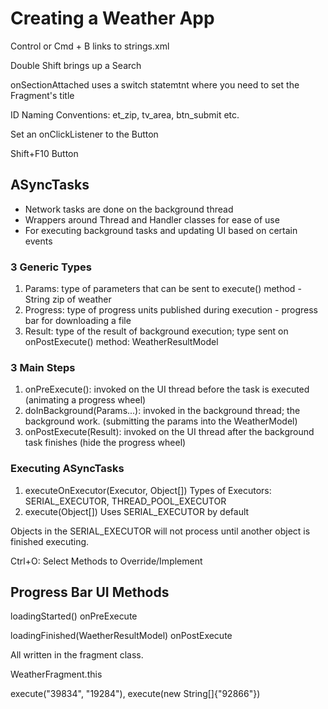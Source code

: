 # Creating a Weather App

Control or Cmd + B links to strings.xml

Double Shift brings up a Search

onSectionAttached uses a switch statemtnt where you need to set the Fragment's title

ID Naming Conventions:
et\_zip, tv\_area, btn\_submit etc.

Set an onClickListener to the Button

Shift+F10 Button

## ASyncTasks

- Network tasks are done on the background thread
- Wrappers around Thread and Handler classes for ease of use
- For executing background tasks and updating UI based on certain events

### 3 Generic Types

  1. Params: type of parameters that can be sent to execute() method - String zip of weather
  2. Progress: type of progress units published during execution - progress bar for downloading a file
  3. Result: type of the result of background execution; type sent on onPostExecute() method: WeatherResultModel

### 3 Main Steps

  1. onPreExecute(): invoked on the UI thread before the task is executed (animating a progress wheel)
  2. doInBackground(Params...): invoked in the background thread; the background work. (submitting the params into the WeatherModel)
  3. onPostExecute(Result): invoked on the UI thread after the background task finishes (hide the progress wheel)

### Executing ASyncTasks

  1. executeOnExecutor(Executor, Object[])
    Types of Executors: SERIAL_EXECUTOR, THREAD_POOL_EXECUTOR
  2. execute(Object[])
    Uses SERIAL_EXECUTOR by default
    
Objects in the SERIAL_EXECUTOR will not process until another object is finished executing.

Ctrl+O: Select Methods to Override/Implement

## Progress Bar UI Methods

loadingStarted() onPreExecute

loadingFinished(WaetherResultModel) onPostExecute

All written in the fragment class.

WeatherFragment.this

execute("39834", "19284"), execute(new String[]{"92866"})


